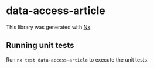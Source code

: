 # data-access-article

This library was generated with [Nx](https://nx.dev).

## Running unit tests

Run `nx test data-access-article` to execute the unit tests.
